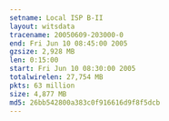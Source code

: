 ```yaml
---
setname: Local ISP B-II
layout: witsdata
tracename: 20050609-203000-0
end: Fri Jun 10 08:45:00 2005
gzsize: 2,928 MB
len: 0:15:00
start: Fri Jun 10 08:30:00 2005
totalwirelen: 27,754 MB
pkts: 63 million
size: 4,877 MB
md5: 26bb542800a383c0f916616d9f8f5dcb
---
```

